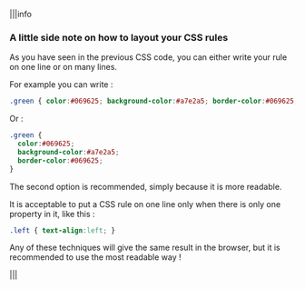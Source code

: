 |||info
### A little side note on how to layout your CSS rules

As you have seen in the previous CSS code, you can either write your rule on one line or on many lines. 

For example you can write :

```css
.green { color:#069625; background-color:#a7e2a5; border-color:#069625; }
```

Or : 

```css
.green { 
  color:#069625; 
  background-color:#a7e2a5; 
  border-color:#069625; 
}
```

The second option is recommended, simply because it is more readable.

It is acceptable to put a CSS rule on one line only when there is only one property in it, like this :

```css
.left { text-align:left; }
```

Any of these techniques will give the same result in the browser, but it is recommended to use the most readable way !

|||